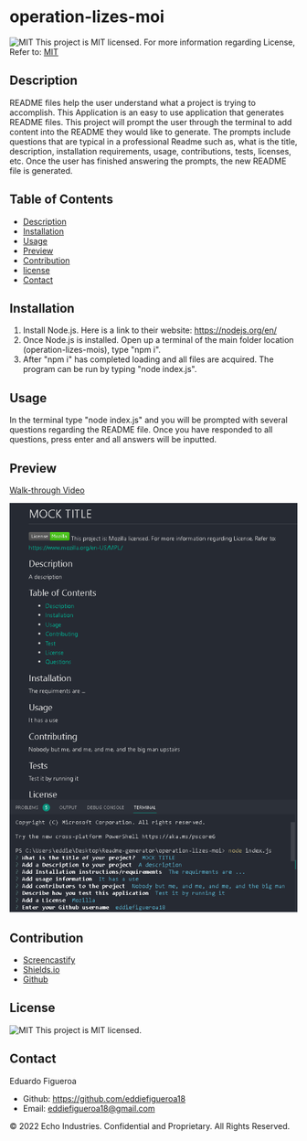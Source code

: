 # operation-lizes-moi
![MIT](https://img.shields.io/badge/license-MIT-yellowg) This project is MIT licensed.
For more information regarding License, Refer to: [MIT](https://mit-license.org/) 

## Description
README files help the user understand what a project is trying to accomplish.
This Application is an easy to use application that generates README files. This project will prompt the user through the terminal to add content into the README they would like to generate. The prompts include questions that are typical in a professional Readme such as, what is the title, description, installation requirements, usage, contributions, tests, licenses, etc. Once the user has finished answering the prompts, the new README file is generated. 

## Table of Contents
* [Description](#description)
* [Installation](#installation)
* [Usage](#usage)
* [Preview](#preview)
* [Contribution](#contribution)
* [license](#license)
* [Contact](#contact)

## Installation 
1. Install Node.js. Here is a link to their website: https://nodejs.org/en/
2. Once Node.js is installed. Open up a terminal of the main folder location (operation-lizes-mois), type "npm i".
3. After "npm i" has completed loading and all files are acquired. The program can be run by typing "node index.js".

## Usage
In the terminal type "node index.js" and you will be prompted with several questions regarding the README file. Once you have responded to all questions, press enter and all answers will be inputted.

## Preview
[Walk-through Video](https://drive.google.com/file/d/10w9sFErYDxafyWLIs3HMAIBvCedHVvAD/view)

![](./assets/Final%20preview.png)

## Contribution
* [Screencastify](https://www.screencastify.com/)
* [Shields.io](https://shields.io/)
* [Github](https://github.com/)

## License 
![MIT](https://img.shields.io/badge/license-MIT-yellowg) This project is MIT licensed.

## Contact
Eduardo Figueroa
* Github: https://github.com/eddiefigueroa18
* Email: eddiefigueroa18@gmail.com

© 2022 Echo Industries. Confidential and Proprietary. All Rights Reserved.
